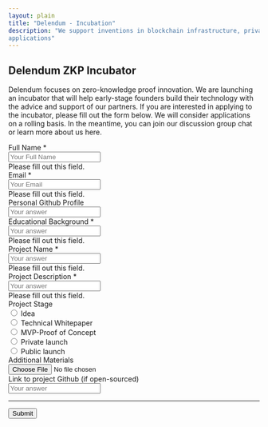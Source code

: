 ```yaml
---
layout: plain
title: "Delendum - Incubation"
description: "We support inventions in blockchain infrastructure, private computing, and zero-knowledge proof
applications"
---
```


<link href="https://cdn.jsdelivr.net/npm/bootstrap@5.2.1/dist/css/bootstrap.min.css" rel="stylesheet">
<script src="https://cdn.jsdelivr.net/npm/bootstrap@5.2.1/dist/js/bootstrap.bundle.min.js"></script>
<div class="main-content-incubator">
    <h2>Delendum ZKP Incubator</h2>
    <p class="text-white text-research-para">
        Delendum focuses on zero-knowledge proof innovation. We are launching an incubator that will help
        early-stage
        founders build their technology with the advice and support of our partners. If you are interested in
        applying
        to the incubator, please fill out the form below. We will consider applications on a rolling basis. In the
        meantime, you can join our discussion group chat or learn more about us here.
    </p>
    <form action="" class="needs-validation" novalidate>
        <div class="form-group">
            <div class="form-label">
                <label for="full_name">Full Name *</label>
            </div>
            <div class="form-input ">
                <input type="text" class="form-control" id="full_name" placeholder="Your Full Name" required>
                <div class="invalid-feedback">Please fill out this field.</div>
            </div>
        </div>
        <div class="form-group">
            <div class="form-label">
                <label for="email">Email *</label>
            </div>
            <div class="form-input">
                <input type="email" class="form-control" id="email" placeholder="Your Email" required>
                <div class="invalid-feedback">Please fill out this field.</div>
            </div>
        </div>
        <div class="form-group">
            <div class="form-label">
                <label for="personal_git">Personal Github Profile</label>
            </div>
            <div class="form-input">
                <input type="text" class="form-control" placeholder="Your answer" id="personal_git">
            </div>
        </div>
        <div class="form-group">
            <div class="form-label">
                <label for="edu_back">Educational Background *</label>
            </div>
            <div class="form-input">
                <input type="text" class="form-control" id="edu_back" placeholder="Your answer" required>
                <div class="invalid-feedback">Please fill out this field.</div>
            </div>
        </div>
        <div class="form-group">
            <div class="form-label">
                <label for="proj_name">Project Name *</label>
            </div>
            <div class="form-input">
                <input type="text" class="form-control" id="proj_name" placeholder="Your answer" required>
                <div class="invalid-feedback">Please fill out this field.</div>
            </div>
        </div>
        <div class="form-group">
            <div class="form-label">
                <label for="proj_des">Project Description *</label>
            </div>
            <div class="form-input">
                <input type="text" class="form-control" id="proj_des" placeholder="Your answer" required>
                <div class="invalid-feedback">Please fill out this field.</div>
            </div>
        </div>
        <div class="form-group">
            <label for="proj_stage">Project Stage</label>
            <div class="form-radio">
                <input type="radio" class="form-check-input" id="idea" name="proj_stage" value="Idea">
                <label for="idea" class="form-check-label">Idea</label><br>
                <input type="radio" class="form-check-input" id="tech_paper" name="proj_stage"
                    value="Technical Whitepaper">
                <label for="tech_paper" class="form-check-label">Technical Whitepaper</label><br>
                <input type="radio" class="form-check-input" id="mvp_concept" name="proj_stage"
                    value="MVP-Proof of Concept">
                <label for="mvp_concept" class="form-check-label">MVP-Proof of Concept</label><br>
                <input type="radio" class="form-check-input" id="pri_launch" name="proj_stage" value="Private launch">
                <label for="pri_launch" class="form-check-label">Private launch</label><br>
                <input type="radio" class="form-check-input" id="pub_launch" name="proj_stage" value="Public launch">
                <label for="pub_launch" class="form-check-label">Public launch</label><br>
            </div>
        </div>
        <div class="form-group">
            <div class="form-label">
                <label for="add-material">Additional Materials</label>
            </div>
            <div class="form-input custom-button">
                <input type="file" class="form-control" id="add_material">
            </div>
        </div>
        <div class="form-group">
            <div class="form-label">
                <label for="proj_des">Link to project Github (if open-sourced)</label>
            </div>
            <div class="form-input">
                <input type="text" class="form-control" id="proj_des" placeholder="Your answer">
            </div>
        </div>
        <hr />
        <div class="form-group">
            <button type="submit" class="btn btn-primary">Submit</button>
        </div>
    </form>
</div>

<script>
    (function () {
        'use strict'
        var forms = document.querySelectorAll('.needs-validation')

        // Loop over them and prevent submission
        Array.prototype.slice.call(forms)
            .forEach(function (form) {
                form.addEventListener('submit', function (event) {
                    if (!form.checkValidity()) {
                        event.preventDefault()
                        event.stopPropagation()
                    }

                    form.classList.add('was-validated')
                }, false)
            })
    })()
</script>